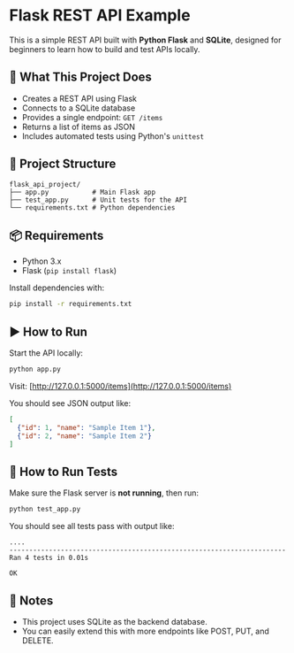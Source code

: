 # Flask REST API Example

This is a simple REST API built with **Python Flask** and **SQLite**, designed for beginners to learn how to build and test APIs locally.

## 🚀 What This Project Does

- Creates a REST API using Flask
- Connects to a SQLite database
- Provides a single endpoint: `GET /items`
- Returns a list of items as JSON
- Includes automated tests using Python's `unittest`

## 📁 Project Structure

```
flask_api_project/
├── app.py           # Main Flask app
├── test_app.py      # Unit tests for the API
└── requirements.txt # Python dependencies
```

## 📦 Requirements

- Python 3.x
- Flask (`pip install flask`)

Install dependencies with:

```bash
pip install -r requirements.txt
```

## ▶️ How to Run

Start the API locally:

```bash
python app.py
```

Visit: [http://127.0.0.1:5000/items](http://127.0.0.1:5000/items)

You should see JSON output like:

```json
[
  {"id": 1, "name": "Sample Item 1"},
  {"id": 2, "name": "Sample Item 2"}
]
```

## 🧪 How to Run Tests

Make sure the Flask server is **not running**, then run:

```bash
python test_app.py
```

You should see all tests pass with output like:

```
....
----------------------------------------------------------------------
Ran 4 tests in 0.01s

OK
```

## 📌 Notes

- This project uses SQLite as the backend database.
- You can easily extend this with more endpoints like POST, PUT, and DELETE.
